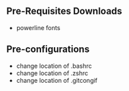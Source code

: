 ## Pre-Requisites Downloads
- powerline fonts

## Pre-configurations
- change location of .bashrc
- change location of .zshrc
- change location of .gitcongif
